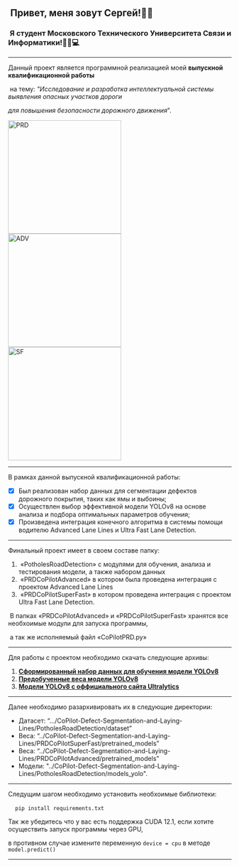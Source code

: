 ##  Привет, меня зовут Сергей!👋🏻

###  Я студент Московского Технического Университета Связи и Информатики!👨‍🎓💻

---

Данный проект является программной реализацией моей **выпускной квалификационной работы**

 на тему: _"Исследование и разработка интеллектуальной системы выявления опасных участков дороги_

 _для повышения безопасности дорожного движения_".

<div align="left">
    <img src="https://github.com/grottixwoods/CoPilot-Defect-Segmentation-and-Laying-Lines/assets/55210700/4cbaa493-bd26-48c7-9c81-54e17b98f142" alt="PRD" width="255px">
    <img src="https://github.com/grottixwoods/CoPilot-Defect-Segmentation-and-Laying-Lines/assets/55210700/c97ce96b-73bc-4e53-9aee-395b456ea5a5" alt="ADV" width="255px">
    <img src="https://github.com/grottixwoods/CoPilot-Defect-Segmentation-and-Laying-Lines/assets/55210700/34f6c9bd-1583-4c25-9d31-128aa0888c94" alt="SF" width="255px">
</div>

---

В рамках данной выпускной квалификационной работы:

*   [x] Был реализован набор данных для сегментации дефектов дорожного покрытия, таких как ямы и выбоины;
*   [x] Осуществлен выбор эффективной модели YOLOv8 на основе анализа и подбора оптимальных параметров обучения;
*   [x] Произведена интеграция конечного алгоритма в системы помощи водителю Advanced Lane Lines и Ultra Fast Lane Detection.

---

Финальный проект имеет в своем составе папку:

1.   «PotholesRoadDetection» с модулями для обучения, анализа и тестирования модели, а также набором данных
2.   «PRDCoPilotAdvanced» в котором была проведена интеграция с проектом Advanced Lane Lines
3.   «PRDCoPilotSuperFast» в котором проведена интеграция с проектом Ultra Fast Lane Detection.

 В папках «PRDCoPilotAdvanced» и «PRDCoPilotSuperFast» хранятся все необхоимые модули для запуска программы,

 а так же исполняемый файл «CoPilotPRD.py»

---

Для работы с проектом необходимо скачать следующие архивы: 

1.  [**Сформированный набор данных для обучения модели YOLOv8**](https://www.dropbox.com/s/m5kcwq3ukvwc9fj/PotholesRoadSegmentationDataset.zip?dl=0) 
2.  [**Предобученные веса модели YOLOv8**](https://www.dropbox.com/s/q38fun1d2c2a0ig/PretrainedModelsForPRD.zip?dl=0) 
3.  [**Модели YOLOv8 с оффициального сайта Ultralytics**](https://www.dropbox.com/s/2c7jz0d7lq7tyan/Models_YOLOv8.zip?dl=0) 

---

Далее необходимо разархивировать их в следующие директории:

*   Датасет: “.../CoPilot-Defect-Segmentation-and-Laying-Lines/PotholesRoadDetection/dataset”
*   Веса: “../CoPilot-Defect-Segmentation-and-Laying-Lines/PRDCoPilotSuperFast/pretrained\_models”
*   Веса: “../CoPilot-Defect-Segmentation-and-Laying-Lines/PRDCoPilotAdvanced/pretrained\_models”
*   Модели: "../CoPilot-Defect-Segmentation-and-Laying-Lines/PotholesRoadDetection/models\_yolo".

---

Следущим шагом необходимо установить необхоимые библиотеки:

    `pip install requirements.txt`

Так же убедитесь что у вас есть поддержка CUDA 12.1, если хотите осуществить запуск программы через GPU,

в противном случае измените переменную `device = cpu` в методе `model.predict()`

---
